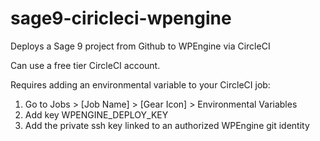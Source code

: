 # sage9-ciricleci-wpengine
Deploys a Sage 9 project from Github to WPEngine via CircleCI

Can use a free tier CircleCI account. 

Requires adding an environmental variable to your CircleCI job: 
1. Go to Jobs > [Job Name] > [Gear Icon] > Environmental Variables
2. Add key WPENGINE_DEPLOY_KEY
3. Add the private ssh key linked to an authorized WPEngine git identity

